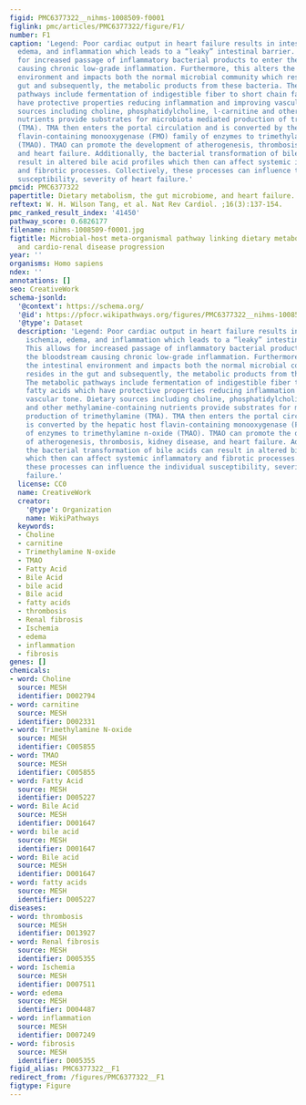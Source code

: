 ```yaml
---
figid: PMC6377322__nihms-1008509-f0001
figlink: pmc/articles/PMC6377322/figure/F1/
number: F1
caption: 'Legend: Poor cardiac output in heart failure results in intestinal ischemia,
  edema, and inflammation which leads to a “leaky” intestinal barrier. This allows
  for increased passage of inflammatory bacterial products to enter the bloodstream
  causing chronic low-grade inflammation. Furthermore, this alters the intestinal
  environment and impacts both the normal microbial community which resides in the
  gut and subsequently, the metabolic products from these bacteria. The metabolic
  pathways include fermentation of indigestible fiber to short chain fatty acids which
  have protective properties reducing inflammation and improving vascular tone. Dietary
  sources including choline, phosphatidylcholine, l-carnitine and other methylamine-containing
  nutrients provide substrates for microbiota mediated production of trimethylamine
  (TMA). TMA then enters the portal circulation and is converted by the hepatic host
  flavin-containing monooxygenase (FMO) family of enzymes to trimethylamine n-oxide
  (TMAO). TMAO can promote the development of atherogenesis, thrombosis, kidney disease,
  and heart failure. Additionally, the bacterial transformation of bile acids can
  result in altered bile acid profiles which then can affect systemic inflammatory
  and fibrotic processes. Collectively, these processes can influence the individual
  susceptibility, severity of heart failure.'
pmcid: PMC6377322
papertitle: Dietary metabolism, the gut microbiome, and heart failure.
reftext: W. H. Wilson Tang, et al. Nat Rev Cardiol. ;16(3):137-154.
pmc_ranked_result_index: '41450'
pathway_score: 0.6826177
filename: nihms-1008509-f0001.jpg
figtitle: Microbial-host meta-organismal pathway linking dietary metabolism, gut microbiota,
  and cardio-renal disease progression
year: ''
organisms: Homo sapiens
ndex: ''
annotations: []
seo: CreativeWork
schema-jsonld:
  '@context': https://schema.org/
  '@id': https://pfocr.wikipathways.org/figures/PMC6377322__nihms-1008509-f0001.html
  '@type': Dataset
  description: 'Legend: Poor cardiac output in heart failure results in intestinal
    ischemia, edema, and inflammation which leads to a “leaky” intestinal barrier.
    This allows for increased passage of inflammatory bacterial products to enter
    the bloodstream causing chronic low-grade inflammation. Furthermore, this alters
    the intestinal environment and impacts both the normal microbial community which
    resides in the gut and subsequently, the metabolic products from these bacteria.
    The metabolic pathways include fermentation of indigestible fiber to short chain
    fatty acids which have protective properties reducing inflammation and improving
    vascular tone. Dietary sources including choline, phosphatidylcholine, l-carnitine
    and other methylamine-containing nutrients provide substrates for microbiota mediated
    production of trimethylamine (TMA). TMA then enters the portal circulation and
    is converted by the hepatic host flavin-containing monooxygenase (FMO) family
    of enzymes to trimethylamine n-oxide (TMAO). TMAO can promote the development
    of atherogenesis, thrombosis, kidney disease, and heart failure. Additionally,
    the bacterial transformation of bile acids can result in altered bile acid profiles
    which then can affect systemic inflammatory and fibrotic processes. Collectively,
    these processes can influence the individual susceptibility, severity of heart
    failure.'
  license: CC0
  name: CreativeWork
  creator:
    '@type': Organization
    name: WikiPathways
  keywords:
  - Choline
  - carnitine
  - Trimethylamine N-oxide
  - TMAO
  - Fatty Acid
  - Bile Acid
  - bile acid
  - Bile acid
  - fatty acids
  - thrombosis
  - Renal fibrosis
  - Ischemia
  - edema
  - inflammation
  - fibrosis
genes: []
chemicals:
- word: Choline
  source: MESH
  identifier: D002794
- word: carnitine
  source: MESH
  identifier: D002331
- word: Trimethylamine N-oxide
  source: MESH
  identifier: C005855
- word: TMAO
  source: MESH
  identifier: C005855
- word: Fatty Acid
  source: MESH
  identifier: D005227
- word: Bile Acid
  source: MESH
  identifier: D001647
- word: bile acid
  source: MESH
  identifier: D001647
- word: Bile acid
  source: MESH
  identifier: D001647
- word: fatty acids
  source: MESH
  identifier: D005227
diseases:
- word: thrombosis
  source: MESH
  identifier: D013927
- word: Renal fibrosis
  source: MESH
  identifier: D005355
- word: Ischemia
  source: MESH
  identifier: D007511
- word: edema
  source: MESH
  identifier: D004487
- word: inflammation
  source: MESH
  identifier: D007249
- word: fibrosis
  source: MESH
  identifier: D005355
figid_alias: PMC6377322__F1
redirect_from: /figures/PMC6377322__F1
figtype: Figure
---
```

